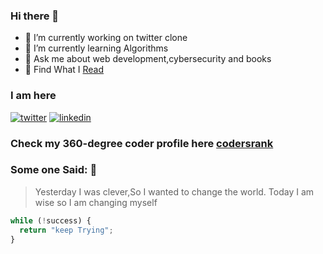 ### Hi there 👋

- 🔭 I’m currently working on twitter clone
- 🌱 I’m currently learning Algorithms
- 💬 Ask me about web development,cybersecurity and books
- :notebook_with_decorative_cover: Find What I [Read][3]

### I am here

[![twitter](https://img.icons8.com/fluent/48/000000/twitter.png)][1] [![linkedin](https://img.icons8.com/fluent/48/000000/linkedin.png)][2]

### Check my 360-degree coder profile here [codersrank](https://profile.codersrank.io/user/iamsbharti)

[1]: https://twitter.com/saurabhbharti_
[2]: https://www.linkedin.com/in/saurabh-bharti-2ba3018a/
[3]: https://www.goodreads.com/user/show/96913282-saurabh-bharti

### Some one Said: :rocket:

> Yesterday I was clever,So I wanted to change
> the world.
> Today I am wise so I am changing myself

```javascript
while (!success) {
  return "keep Trying";
}
```
